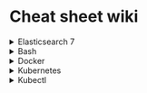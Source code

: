 # Cheat sheet wiki

<details>
  <summary>Elasticsearch 7</summary>

  ## Elasticsearch 7 

  ### Index
  #### Create
  Create an index with mappings
  ```
  PUT /transaction
{
    "mappings": {
        "dynamic": true,
        "properties" : {
            "commission" : {
                "type" : "long"
            },
            "id" : {
                "type" : "integer"
            },
            "merchant_id" : {
                "type" : "integer"
            },
            "network_transaction_id" : {
                "type" : "integer"
            },
            "user" : {
                "properties" : {
                    "user_id" : {
                        "type" : "integer"
                    },
                    "user_type" : {
                        "type" : "integer"
                    }
                }
            },
            "rate" : {
                "properties" : {
                    "rate_id" : {
                        "type" : "long"
                    },
                    "multiplier" : {
                        "type" : "float"
                    }
                }
            },
            "created_at" : {
                "type" : "date",
                "format":"yyyy-MM-dd HH:mm:ss"
            }
        }
    }
}
  ```

  #### Delete
  ```
  DELETE /transaction
  ```

  ### Mapping

  #### Mapping Types
  - Mapping types are deprecated in 6.0.0.
  - Mapping types can be compared to tables, it allows you to divide documents in to groups
  - e.g. index with a mapping type /students/student

  #### Create a mapping

  (Create an index first)

  ```
  PUT /transaction/_mapping
  {
    "properties": {
        "created_at" : {
            "type" : "date",
            "format":"yyyy-MM-dd HH:mm:ss"
        }
    }
  }
  ```
  
  ### Create documents
  ```
  POST /user/_doc/78
  {
    "user_id": 78,
    "name": "matt smith"
  }
  ```
  
  ```
  POST /transaction/_doc/1
  {
    "transaction_id": 1,
    "user_id": 78,
    "network_transaction_id": 101,
    "commission": 12
  }
  ```

  ### Search documents
  
  Returns all documents within an index
  ```
  GET /transaction/_search
  ```

  Returns a single document within an index
  ```
  GET /transaction/_doc/1
  ```

  ### Percolators
  - A percolator is a reverse search
  - We store queries as percolators and run documents against them
  - 

  ### Scripts

  Return a generated object with a boosted transaction commission

  ```
  GET /transaction/_search
  {
    "script_fields": {
        "boosted_commission": {
            "script": {
                "lang": "painless",
                "source": """
                    def tran = params._source;
                    def commission = tran.commission;
                    def variableRate = 0.95;
                    def premium = commission * 0.10;
                    def boosted = (commission * variableRate) + premium;
                    def calculation = "(commission * variableRate) + premium";

                    HashMap map = new HashMap();
                    map.put("commission", tran.commission);
                    map.put("premium", premium);
                    map.put("variableRate", variableRate);
                    map.put("boosted", boosted);
                    map.put("calculation", calculation);

                    return map;
                """
            }
        }
    }
  }
  ```

  ### References
  - https://logz.io/blog/removal-elasticsearch-mapping-types/
  - https://www.elastic.co/guide/en/elasticsearch/painless/current/painless-operators-reference.html
  - https://www.elastic.co/guide/en/elasticsearch/painless/current/painless-bucket-script-agg-context.html#painless-bucket-script-agg-context


  
</details>


<details>
  <summary>Bash</summary>

  ## Bash

  ### Nano

  | Command                 | Description                           |
  |-------------------------|---------------------------------------|
  | nano -l /path/to.file   | Open a file with line numbers         |
  | ctrl + _                | Jump to a line number                 |
  | ctrl + k                | Remove a line (go to the line first)  |
  
</details>


<details>
  <summary>Docker</summary>

  ## Docker

  ``` 
  # remove images
  docker image prune
  
  # remove volume data
  docker volume prune          

  # remove all networks
  docker network prune

  # remove dangling images
  docker rmi $(docker images -f "dangling=true" -q) --force                 
  
  # prune all
  docker rmi -f $(docker images -a -q)
  
  # execute container with different user 
  docker exec -ti --user ${USER} ${CONTAINER} bash
  
  # copy file from container to your env
  docker cp ${CONTAINER}:/${FILE_PATH} ${OUTPUT_PATH}
  
  # copy file from your env to a container
  docker cp ${OUTPUT_PATH} ${CONTAINER}:${FILE_PATH}
  
  # run query on mysql container
  docker exec -i ${CONTAINER} mysql <<< "CREATE DATABASE test;" 
  
  # backup database
  docker exec ${CONTAINER} /usr/bin/mysqldump -u root --password=root ${DATABASE} > ${OUTPUT_PATH}

  # restore database
  cat ${FILE_PATH} | docker exec -i ${CONTAINER} /usr/bin/mysql -u root --password=root ${DATABASE}
  
  # run doctrine migrations on container
  docker exec -i ${CONTAINER} /var/www/site/vendor/bin/doctrine-module m:m
  
  # update config file and restart apache
  docker exec -ti ${CONTAINER} bash -c "echo 'xdebug.remote_host = 172.17.0.1' >> /etc/php/7.1/mods-available/xdebug.ini && service apache2 reload"
  ```
</details>

<details>
  <summary>Kubernetes</summary>

  ## Kubernetes

</details>

<details>
  <summary>Kubectl</summary>
  
  ## Kubectl

  ```
  # exec on to container on namespace
  kubectl exec -ti --namespace=${NAMESPACE} ${CONTAINER} bash

  # exec mysql command on container
  kubectl exec -ti --namespace=${NAMESPACE} ${CONTAINER} mysql <<< "show tables;"

  # run commands on container
  kubectl exec -ti --namespace=${NAMESPACE} ${CONTAINER} -- bash -c "echo 'hello world'"

  # backup database on mysql container
  kubectl exec -ti --namespace=${NAMESPACE} ${CONTAINER} -- bash -c "mysql -u root --password=root ${DATABASE} < ~/${DATABASE}.sql" 

  # exec from specific container
  kubectl exec -ti --namespace=${NAMESPACE} --container=${CONTAINER} ${POD} bash

  # Flush redis cache
  kubectl exec -ti --namespace=${NAMESPACE} ${CONTAINER} redis-cli FLUSHALL

  # list clusters
  kubectl config get-contexts

  # list pods on a namespace
  kubectl get pods --context=${CONTEXT} --namespace=${NAMESPACE}

  # view all of the containers in a pod.
  kubectl describe pod/${POD} --namespace=${NAMESPACE}

  # view logs of a pod
  kubectl logs -f --namespace=${NAMESPACE} ${POD}

  # log output from specific container
  kubectl logs -f --namespace=${NAMESPACE} --container=${CONTAINER} ${POD}

  # delete pods that have the `CrashLoopBackOff` status
  kubectl delete pod --namespace=${NAMESPACE} `kubectl get pods | awk '$3 == "CrashLoopBackOff" {print $1}'`

  # example env variables
  export NAMESPACE=dev
  export POD=web-app

  ```
</details>
